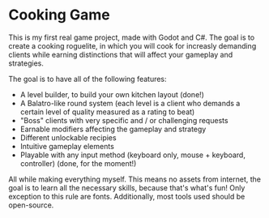 # Cooking Game

This is my first real game project, made with Godot and C#. The goal is to create a cooking roguelite, in which you will cook for increasly demanding clients while earning distinctions that will affect your gameplay and strategies.

The goal is to have all of the following features:

- A level builder, to build your own kitchen layout (done!)
- A Balatro-like round system (each level is a client who demands a certain level of quality measured as a rating to beat)
- "Boss" clients with very specific and / or challenging requests
- Earnable modifiers affecting the gameplay and strategy
- Different unlockable recipies
- Intuitive gameplay elements
- Playable with any input method (keyboard only, mouse + keyboard, controller) (done, for the moment!)

All while making everything myself. This means no assets from internet, the goal is to learn all the necessary skills, because that's what's fun! Only exception to this rule are fonts. Additionally, most tools used should be open-source.
